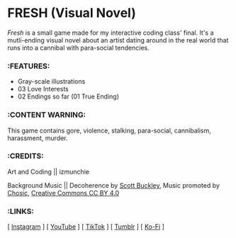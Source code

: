 # FRESH (Visual Novel)
*Fresh* is a small game made for my interactive coding class' final. It's a mutli-ending visual novel about an artist dating around in the real world that runs into a cannibal with para-social tendencies.

### :FEATURES:
* Gray-scale illustrations
* 03 Love Interests
* 02 Endings so far (01 True Ending) 

### :CONTENT WARNING:
This game contains gore, violence, stalking, para-social, cannibalism, harassment, murder.

### :CREDITS:
Art and Coding ||   izmunchie

Background Music ||   Decoherence by [Scott Buckley](www.scottbuckley.com.au), Music promoted by [Chosic](https://www.chosic.com/free-music/all/), [Creative Commons CC BY 4.0](https://creativecommons.org/licenses/by/4.0/)

  
### :LINKS:
[ [Instagram](https://www.instagram.com/munchieartz/) ]    [ [YouTube](https://www.youtube.com/@izmunchie) ]    [ [TikTok](https://www.tiktok.com/@izmunchie) ]     [ [Tumblr](https://munchieartz.tumblr.com/) ]    [ [Ko-Fi](https://ko-fi.com/S6S0D14BB) ] 
